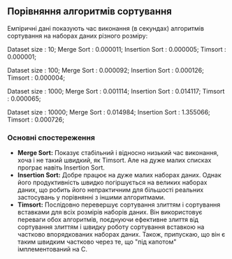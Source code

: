 ## Порівняння алгоритмів сортування

Емпіричні дані показують час виконання (в секундах) алгоритмів сортування на наборах даних різного розміру:

Dataset size   : 10;
Merge Sort     : 0.000011;
Insertion Sort : 0.000005;
Timsort        : 0.000001;

Dataset size   : 100;
Merge Sort     : 0.000092;
Insertion Sort : 0.000126;
Timsort        : 0.000004;

Dataset size   : 1000;
Merge Sort     : 0.001114;
Insertion Sort : 0.014117;
Timsort        : 0.000065;

Dataset size   : 10000;
Merge Sort     : 0.014984;
Insertion Sort : 1.355066;
Timsort        : 0.000726;


### Основні спостереження

- **Merge Sort:** Показує стабільний і відносно низький час виконання, хоча і не такий швидкий, як Timsort. Але на дуже малих списках програє навіть Insertion Sort.
- **Insertion Sort:** Добре працює на дуже малих наборах даних. Однак його продуктивність швидко погіршується на великих наборах даних, що робить його непрактичним для більшості реальних застосувань у порівнянні з іншими алгоритмами.
- **Timsort:** Послідовно перевершує сортування злиттям і сортування вставками для всіх розмірів наборів даних. Він використовує переваги обох алгоритмів, поєднуючи ефективне злиття від сортування злиттям і швидку роботу сортування вставкою на частково впорядкованих наборах даних. Також, припускаю, що він є таким швидким частково через те, що "під капотом" імплементований на С.